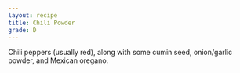 ```yaml
---
layout: recipe
title: Chili Powder
grade: D
---
```

<!-- stub -->
Chili peppers (usually red), along with some cumin seed, onion/garlic powder, and 
Mexican oregano.
<!-- endstub -->